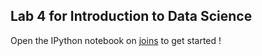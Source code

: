 ## Lab 4 for Introduction to Data Science

Open the IPython notebook on [joins](http://nbviewer.ipython.org/github/biddata/datascience-fa14/blob/master/lab4/joins.ipynb) to get started !
